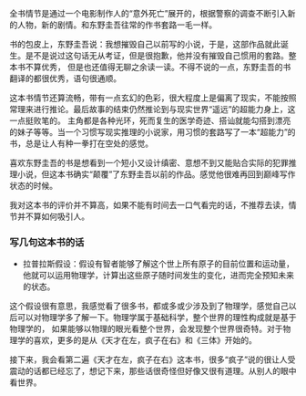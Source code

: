 全书情节是通过一个电影制作人的“意外死亡”展开的，根据警察的调查不断引入新的人物，新的剧情。和东野圭吾往常的作书套路一毛一样。

书的包皮上，东野圭吾说：我想摧毁自己以前写的小说，于是，这部作品就此诞生。是不是说过这句话无从考证，但是很抱歉，他并没有摧毁自己惯用的套路。整本书不算优秀，
但是也还值得无聊之余读一读。不得不说的一点，东野圭吾的书翻译的都很优秀，语句很通顺。

这本书情节还算流畅，带有一点玄幻的色彩，很大程度上是偏离了现实，不能按照常理来进行推论。最后故事的结束仍然推论到与现实世界“遥远”的超能力身上，这一点挺败笔的。
主角都是各种光环，死而复生的医学奇迹、搭讪就能勾搭到漂亮的妹子等等。当一个习惯写现实推理的小说家，用习惯的套路写了一本“超能力”的书，总是让人有种一拳打在空处的感觉。

喜欢东野圭吾的书是想看到一个短小又设计缜密、意想不到又能贴合实际的犯罪推理小说，但这本书确实“颠覆”了东野圭吾以前的作品。感觉他很难再回到巅峰写作状态的时候。

我对这本书的评价并不算高，如果不能有时间去一口气看完的话，不推荐去读，情节并不算如何吸引人。

### 写几句这本书的话

- 拉普拉斯假设：假设有智者能够了解这个世上所有原子的目前位置和运动量，他就可以运用物理学，计算出这些原子随时间发生的变化，进而完全预知未来的状态。
  
这个假设很有意思，我感觉看了很多书，都或多或少涉及到了物理学，感觉自己以后可以对物理学多了解一下。物理学属于基础科学，整个世界的理性构成就是基于物理学的，
如果能够以物理的眼光看整个世界，会发现整个世界很奇特。对于物理学的喜欢，更多的是从《天才在左，疯子在右》和《三体》开始的。

接下来，我会看第二遍《天才在左，疯子在右》这本书，很多“疯子”说的很让人受震动的话都已经忘了，想记下来，那些话很奇怪但好像又很有道理。从别人的眼中看世界。
